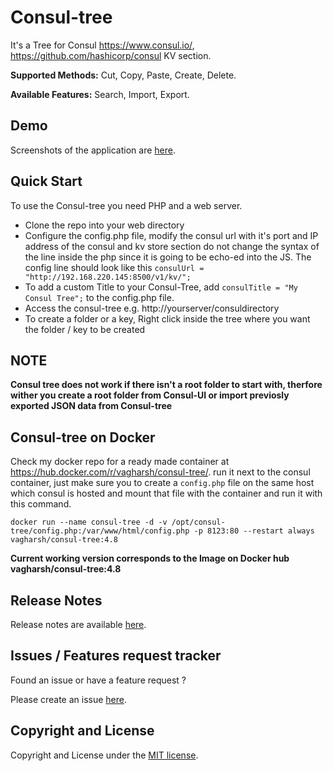 # Consul-tree

It's a Tree for Consul https://www.consul.io/, https://github.com/hashicorp/consul KV section.

**Supported Methods:** Cut, Copy, Paste, Create, Delete.

**Available Features:** Search, Import, Export.

Demo
------
Screenshots of the application are [here](https://github.com/vagharsh/consul-tree/blob/master/demo.md).

Quick Start
-----------
To use the Consul-tree you need PHP and a web server.

- Clone the repo into your web directory 
- Configure the config.php file, modify the consul url with it's port and IP address of the consul and kv store section
do not change the syntax of the line inside the php since it is going to be echo-ed into the JS.
The config line should look like this
`consulUrl = "http://192.168.220.145:8500/v1/kv/";`
- To add a custom Title to your Consul-Tree, add `consulTitle = "My Consul Tree";` to the config.php file.
- Access the consul-tree e.g. http://yourserver/consuldirectory
- To create a folder or a key, Right click inside the tree where you want the folder / key to be created

NOTE
------
**Consul tree does not work if there isn't a root folder to start with, therfore wither you create a root folder from Consul-UI or import previosly exported JSON data from Consul-tree**

Consul-tree on Docker
-----------
Check my docker repo for a ready made container at https://hub.docker.com/r/vagharsh/consul-tree/.
run it next to the consul container, just make sure you to create a `config.php` file on the same host which consul is hosted and mount that file with the container and run it with this command. 

`docker run --name consul-tree -d -v /opt/consul-tree/config.php:/var/www/html/config.php -p 8123:80 --restart always vagharsh/consul-tree:4.8`

**Current working version corresponds to the Image on Docker hub vagharsh/consul-tree:4.8**


Release Notes 
---------
Release notes are available [here](https://github.com/vagharsh/consul-tree/blob/master/release.md).


Issues / Features request tracker
-----------
Found an issue or have a feature request ?

Please create an issue [here](https://github.com/vagharsh/consul-tree/issues).


Copyright and License
---------------------
Copyright and License under the [MIT license](https://github.com/vagharsh/consul-tree/blob/master/LICENSE).

